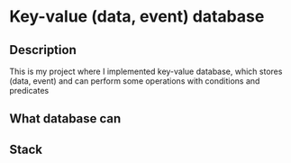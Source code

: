 # Key-value (data, event) database

## Description
This is my project where I implemented key-value database, which stores (data, event) and can perform some operations with conditions and predicates 

## What database can
## Stack
